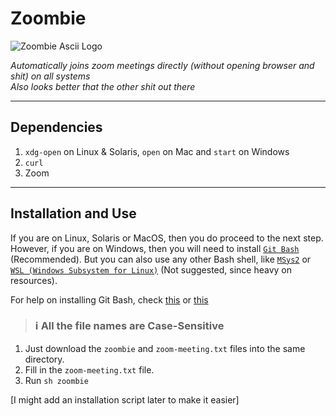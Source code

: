 # Zoombie

![Zoombie Ascii Logo](https://carbon.now.sh/?bg=rgba%28255%2C255%2C255%2C1%29&t=blackboard&wt=none&l=auto&ds=true&dsyoff=20px&dsblur=68px&wc=true&wa=true&pv=56px&ph=56px&ln=false&fl=1&fm=Hack&fs=14px&lh=133%25&si=false&es=2x&wm=false&code=%25E2%2596%2592%25E2%2596%2588%25E2%2596%2588%25E2%2596%2588%25E2%2596%2588%25E2%2596%2588%25E2%2596%2588%25E2%2596%2588%25E2%2596%2592%2520%25E2%2596%2592%25E2%2596%2588%25E2%2596%2588%25E2%2596%2588%25E2%2596%2588%25E2%2596%2588%2520%2520%2520%25E2%2596%2592%25E2%2596%2588%25E2%2596%2588%25E2%2596%2588%25E2%2596%2588%25E2%2596%2588%2520%2520%2520%25E2%2596%2588%25E2%2596%2588%25E2%2596%2588%25E2%2596%2584%2520%25E2%2596%2584%25E2%2596%2588%25E2%2596%2588%25E2%2596%2588%25E2%2596%2593%2520%25E2%2596%2584%25E2%2596%2584%25E2%2596%2584%25E2%2596%2584%2520%2520%2520%2520%25E2%2596%2588%25E2%2596%2588%25E2%2596%2593%25E2%2596%2593%25E2%2596%2588%25E2%2596%2588%25E2%2596%2588%25E2%2596%2588%25E2%2596%2588%2520%250A%25E2%2596%2592%2520%25E2%2596%2592%2520%25E2%2596%2592%2520%25E2%2596%2584%25E2%2596%2580%25E2%2596%2591%25E2%2596%2592%25E2%2596%2588%25E2%2596%2588%25E2%2596%2592%2520%2520%25E2%2596%2588%25E2%2596%2588%25E2%2596%2592%25E2%2596%2592%25E2%2596%2588%25E2%2596%2588%25E2%2596%2592%2520%2520%25E2%2596%2588%25E2%2596%2588%25E2%2596%2592%25E2%2596%2593%25E2%2596%2588%25E2%2596%2588%25E2%2596%2592%25E2%2596%2580%25E2%2596%2588%25E2%2596%2580%2520%25E2%2596%2588%25E2%2596%2588%25E2%2596%2592%25E2%2596%2593%25E2%2596%2588%25E2%2596%2588%25E2%2596%2588%25E2%2596%2588%25E2%2596%2588%25E2%2596%2584%2520%25E2%2596%2593%25E2%2596%2588%25E2%2596%2588%25E2%2596%2592%25E2%2596%2593%25E2%2596%2588%2520%2520%2520%25E2%2596%2580%2520%250A%25E2%2596%2591%2520%25E2%2596%2592%2520%25E2%2596%2584%25E2%2596%2580%25E2%2596%2592%25E2%2596%2591%2520%25E2%2596%2592%25E2%2596%2588%25E2%2596%2588%25E2%2596%2591%2520%2520%25E2%2596%2588%25E2%2596%2588%25E2%2596%2592%25E2%2596%2592%25E2%2596%2588%25E2%2596%2588%25E2%2596%2591%2520%2520%25E2%2596%2588%25E2%2596%2588%25E2%2596%2592%25E2%2596%2593%25E2%2596%2588%25E2%2596%2588%2520%2520%2520%2520%25E2%2596%2593%25E2%2596%2588%25E2%2596%2588%25E2%2596%2591%25E2%2596%2592%25E2%2596%2588%25E2%2596%2588%25E2%2596%2592%2520%25E2%2596%2584%25E2%2596%2588%25E2%2596%2588%25E2%2596%2592%25E2%2596%2588%25E2%2596%2588%25E2%2596%2592%25E2%2596%2592%25E2%2596%2588%25E2%2596%2588%25E2%2596%2588%2520%2520%2520%250A%2520%2520%25E2%2596%2584%25E2%2596%2580%25E2%2596%2592%2520%2520%2520%25E2%2596%2591%25E2%2596%2592%25E2%2596%2588%25E2%2596%2588%2520%2520%2520%25E2%2596%2588%25E2%2596%2588%25E2%2596%2591%25E2%2596%2592%25E2%2596%2588%25E2%2596%2588%2520%2520%2520%25E2%2596%2588%25E2%2596%2588%25E2%2596%2591%25E2%2596%2592%25E2%2596%2588%25E2%2596%2588%2520%2520%2520%2520%25E2%2596%2592%25E2%2596%2588%25E2%2596%2588%2520%25E2%2596%2592%25E2%2596%2588%25E2%2596%2588%25E2%2596%2591%25E2%2596%2588%25E2%2596%2580%2520%2520%25E2%2596%2591%25E2%2596%2588%25E2%2596%2588%25E2%2596%2591%25E2%2596%2592%25E2%2596%2593%25E2%2596%2588%2520%2520%25E2%2596%2584%2520%250A%25E2%2596%2592%25E2%2596%2588%25E2%2596%2588%25E2%2596%2588%25E2%2596%2588%25E2%2596%2588%25E2%2596%2588%25E2%2596%2588%25E2%2596%2592%25E2%2596%2591%2520%25E2%2596%2588%25E2%2596%2588%25E2%2596%2588%25E2%2596%2588%25E2%2596%2593%25E2%2596%2592%25E2%2596%2591%25E2%2596%2591%2520%25E2%2596%2588%25E2%2596%2588%25E2%2596%2588%25E2%2596%2588%25E2%2596%2593%25E2%2596%2592%25E2%2596%2591%25E2%2596%2592%25E2%2596%2588%25E2%2596%2588%25E2%2596%2592%2520%2520%2520%25E2%2596%2591%25E2%2596%2588%25E2%2596%2588%25E2%2596%2592%25E2%2596%2591%25E2%2596%2593%25E2%2596%2588%2520%2520%25E2%2596%2580%25E2%2596%2588%25E2%2596%2593%25E2%2596%2591%25E2%2596%2588%25E2%2596%2588%25E2%2596%2591%25E2%2596%2591%25E2%2596%2592%25E2%2596%2588%25E2%2596%2588%25E2%2596%2588%25E2%2596%2588%25E2%2596%2592%250A%25E2%2596%2591%25E2%2596%2592%25E2%2596%2592%2520%25E2%2596%2593%25E2%2596%2591%25E2%2596%2592%25E2%2596%2591%25E2%2596%2592%25E2%2596%2591%2520%25E2%2596%2592%25E2%2596%2591%25E2%2596%2592%25E2%2596%2591%25E2%2596%2592%25E2%2596%2591%2520%25E2%2596%2591%2520%25E2%2596%2592%25E2%2596%2591%25E2%2596%2592%25E2%2596%2591%25E2%2596%2592%25E2%2596%2591%2520%25E2%2596%2591%2520%25E2%2596%2592%25E2%2596%2591%2520%2520%2520%25E2%2596%2591%2520%2520%25E2%2596%2591%25E2%2596%2591%25E2%2596%2592%25E2%2596%2593%25E2%2596%2588%25E2%2596%2588%25E2%2596%2588%25E2%2596%2580%25E2%2596%2592%25E2%2596%2591%25E2%2596%2593%2520%2520%25E2%2596%2591%25E2%2596%2591%2520%25E2%2596%2592%25E2%2596%2591%2520%25E2%2596%2591%250A%25E2%2596%2591%25E2%2596%2591%25E2%2596%2592%2520%25E2%2596%2592%2520%25E2%2596%2591%2520%25E2%2596%2592%2520%2520%25E2%2596%2591%2520%25E2%2596%2592%2520%25E2%2596%2592%25E2%2596%2591%2520%2520%2520%25E2%2596%2591%2520%25E2%2596%2592%2520%25E2%2596%2592%25E2%2596%2591%2520%25E2%2596%2591%2520%2520%25E2%2596%2591%2520%2520%2520%2520%2520%2520%25E2%2596%2591%25E2%2596%2592%25E2%2596%2591%25E2%2596%2592%2520%2520%2520%25E2%2596%2591%2520%2520%25E2%2596%2592%2520%25E2%2596%2591%2520%25E2%2596%2591%2520%25E2%2596%2591%2520%2520%25E2%2596%2591%250A%25E2%2596%2591%2520%25E2%2596%2591%2520%25E2%2596%2591%2520%25E2%2596%2591%2520%25E2%2596%2591%25E2%2596%2591%2520%25E2%2596%2591%2520%25E2%2596%2591%2520%25E2%2596%2592%2520%2520%25E2%2596%2591%2520%25E2%2596%2591%2520%25E2%2596%2591%2520%25E2%2596%2592%2520%2520%25E2%2596%2591%2520%2520%2520%2520%2520%2520%25E2%2596%2591%2520%2520%2520%2520%25E2%2596%2591%2520%2520%2520%2520%25E2%2596%2591%2520%2520%25E2%2596%2592%2520%25E2%2596%2591%2520%2520%2520%25E2%2596%2591%2520%2520%2520%250A%2520%2520%25E2%2596%2591%2520%25E2%2596%2591%2520%2520%2520%2520%2520%2520%2520%2520%25E2%2596%2591%2520%25E2%2596%2591%2520%2520%2520%2520%2520%2520%25E2%2596%2591%2520%25E2%2596%2591%2520%2520%2520%2520%2520%2520%2520%2520%2520%25E2%2596%2591%2520%2520%2520%2520%25E2%2596%2591%2520%2520%2520%2520%2520%2520%2520%25E2%2596%2591%2520%2520%2520%2520%2520%25E2%2596%2591%2520%2520%25E2%2596%2591%250A%25E2%2596%2591%2520%2520%2520%2520%2520%2520%2520%2520%2520%2520%2520%2520%2520%2520%2520%2520%2520%2520%2520%2520%2520%2520%2520%2520%2520%2520%2520%2520%2520%2520%2520%2520%2520%2520%2520%2520%2520%2520%2520%2520%2520%2520%2520%25E2%2596%2591%2520%2520%2520%2520%2520%2520%2520%2520)

_Automatically joins zoom meetings directly (without opening browser and shit) on all systems_  
_Also looks better that the other shit out there_

---

## Dependencies

1. `xdg-open` on Linux & Solaris, `open` on Mac and `start` on Windows
2. `curl`
3. Zoom

---

## Installation and Use

If you are on Linux, Solaris or MacOS, then you do proceed to the next step. However, if you are on Windows, then you will need to install [`Git Bash`](https://git-scm.com/downloads) (Recommended). But you can also use any other Bash shell, like [`MSys2`](https://msys2.org) or [`WSL (Windows Subsystem for Linux)`](https://en.wikipedia.org/wiki/Windows_Subsystem_for_Linux) (Not suggested, since heavy on resources).

For help on installing Git Bash, check [this](https://www.makeuseof.com/install-git-git-bash-windows/) or [this](https://www.youtube.com/watch?v=BMW7LiF_Oc4)

> ### **ℹ All the file names are Case-Sensitive**

1. Just download the `zoombie` and `zoom-meeting.txt` files into the same directory.
2. Fill in the `zoom-meeting.txt` file.
3. Run `sh zoombie`

[I might add an installation script later to make it easier]
